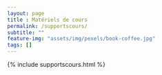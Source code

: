 ```yaml
--- 
layout: page
title : Matériels de cours  
permalink: /supportscours/
subtitle: "" 
feature-img: "assets/img/pexels/book-coffee.jpg"
tags: []
---
```


{% include supportscours.html %}